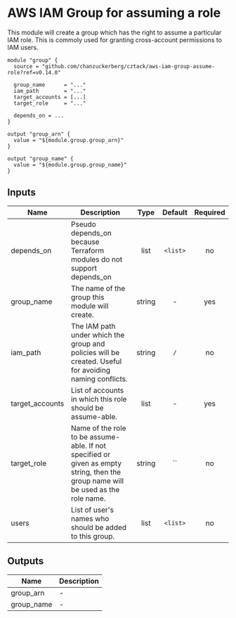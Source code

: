 # AWS IAM Group for assuming a role

This module will create a group which has the right to assume a particular IAM role.  This is commoly used for granting cross-account permissions to IAM users.

```hcl
module "group" {
  source = "github.com/chanzuckerberg/cztack/aws-iam-group-assume-role?ref=v0.14.0"

  group_name      = "..."
  iam_path        = "..."
  target_accounts = [...]
  target_role     = "..."

  depends_on = ...
}

output "group_arn" {
  value = "${module.group.group_arn}"
}

output "group_name" {
  value = "${module.group.group_name}"
}
```

<!-- START -->
## Inputs

| Name | Description | Type | Default | Required |
|------|-------------|:----:|:-----:|:-----:|
| depends\_on | Pseudo depends_on because Terraform modules do not support depends_on | list | `<list>` | no |
| group\_name | The name of the group this module will create. | string | - | yes |
| iam\_path | The IAM path under which the group and policies will be created. Useful for avoiding naming conflicts. | string | `/` | no |
| target\_accounts | List of accounts in which this role should be assume-able. | list | - | yes |
| target\_role | Name of the role to be assume-able. If not specified or given as empty string, then the group name will be used as the role name. | string | `` | no |
| users | List of user's names who should be added to this group. | list | `<list>` | no |

## Outputs

| Name | Description |
|------|-------------|
| group\_arn | - |
| group\_name | - |

<!-- END -->
